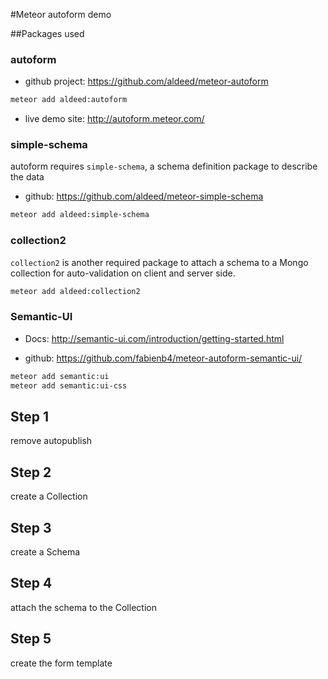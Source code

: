 #Meteor autoform demo

##Packages used

### autoform
- github project: https://github.com/aldeed/meteor-autoform

```bash
meteor add aldeed:autoform
```

- live demo site: http://autoform.meteor.com/

### simple-schema

autoform requires `simple-schema`, a schema definition package to describe the data

- github: https://github.com/aldeed/meteor-simple-schema
```bash
meteor add aldeed:simple-schema
```

### collection2

`collection2` is another required package to attach a schema to a Mongo collection for auto-validation on client and server side.

```bash
meteor add aldeed:collection2
```

### Semantic-UI

- Docs: http://semantic-ui.com/introduction/getting-started.html

- github: https://github.com/fabienb4/meteor-autoform-semantic-ui/

```bash
meteor add semantic:ui
meteor add semantic:ui-css
```

## Step 1

remove autopublish

## Step 2

create a Collection

## Step 3

create a Schema

## Step 4

attach the schema to the Collection

## Step 5 

create the form template

